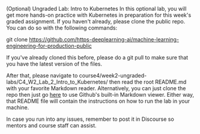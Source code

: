 (Optional) Ungraded Lab: Intro to Kubernetes
In this optional lab, you will get more hands-on practice with Kubernetes in preparation for this week's graded assignment. If you haven't already, please clone the public repo. You can do so with the following commands:

git clone https://github.com/https-deeplearning-ai/machine-learning-engineering-for-production-public

If you've already cloned this before, please do a git pull to make sure that you have the latest version of the files.

After that, please navigate to course4/week2-ungraded-labs/C4_W2_Lab_2_Intro_to_Kubernetes/ then read the root README.md with your favorite Markdown reader. Alternatively, you can just clone the repo then just go [here](https://github.com/https-deeplearning-ai/machine-learning-engineering-for-production-public/tree/main/course4/week2-ungraded-labs/C4_W2_Lab_2_Intro_to_Kubernetes) to use Github's built-in Markdown viewer. Either way, that README file will contain the instructions on how to run the lab in your machine.

In case you run into any issues, remember to post it in Discourse so mentors and course staff can assist.